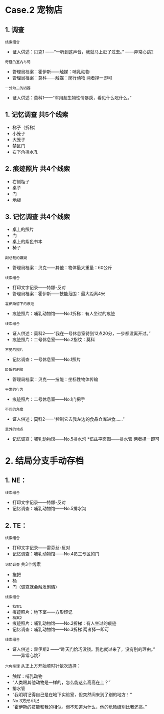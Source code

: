 # Case.2 宠物店

## 1. 调查

`线索组合`
* 证人供述：贝克1
——“一听到这声音，我就马上赶了过去。”
——异常心跳2

`奇怪的室内布局`
* 管理局档案：霍伊斯——触媒：哺乳动物
* 管理局档案：莫科——触媒：爬行动物
两者择一即可

`一分为二的凶器`
* 证人供述：莫科1——“军用超生物性情暴戾，看见什么吃什么。”

## 1. 记忆调查 共5个线索
* 梯子（折梯）
* 小笼子
* 大笼子
* 禁区门
* 右下角排水孔

## 2. 痕迹照片 共4个线索
* 右侧柜子
* 桌子
* 门
* 地板

## 3. 记忆调查 共4个线索
* 桌上的照片
* 门
* 桌上的紫色书本
* 椅子

`副总裁的嫌疑`
* 管理局档案：贝克——其他：物体最大重量：60公斤

`线索组合`
* 打印文字记录——特娜-反对
* 管理局档案：霍伊斯——技能范围：最大距离4米

`霍伊斯留下的痕迹`
* 痕迹照片：哺乳动物馆——No.1折梯：有人坐过的痕迹

`线索组合`
* 证人供述：莫科2——“我在一号休息室待到12点20分，一步都没离开过。”
* 痕迹照片：二号休息室——No.2指纹：莫科

`不见的照片`
* 记忆调查：一号休息室——No.1照片

`眨眼的刹那`
* 管理局档案：贝克——技能：坐标性物体传输

`平常的行为`
* 痕迹照片：二号休息室——No.1门把手

`不同的角度`
* 证人供述：莫科2——“控制它去我左边的食品仓库进食……”

`意外的地点`
* 记忆调查：哺乳动物馆——No.5排水沟
*伍兹平面图——排水管
两者择一即可

# 2. 结局分支手动存档

## 1. NE：
`线索组合`
* 打印文字记录——特娜-反对
* 记忆调查：哺乳动物馆——No.5排水沟

## 2. TE：
`线索组合`
* 打印文字记录——雷芬丝-反对
* 记忆调查：哺乳动物馆——No.4员工专区的门

`记忆调查` 共3个线索
* 拖把
* 桶
* 门（调查就会触发剧情）

`线索组合`
* `档案1`
* 痕迹照片：地下室——方形印记
* `档案2`
* 痕迹照片：哺乳动物馆——No.2折梯：有人坐过的痕迹
* 记忆调查：哺乳动物馆——No.3折梯
两者择一即可

`线索组合`
* 证人供述：霍伊斯2
——“昨天门恰巧没锁。我也就过来了，没有别的理由。”
——异常心跳7

`六角推理`
从正上方开始顺时针依次选择：
* 触媒：哺乳动物
* “人类跟其他动物是一样的，怎么能这么高高在上？”
* 排水管
* “我明明记得自己是在地下实验室，但突然间来到了别的地方！”
* No.3方形印记
* “霍伊斯的技能和我的相似。但不知道为什么，他的危险级别比我还高。”